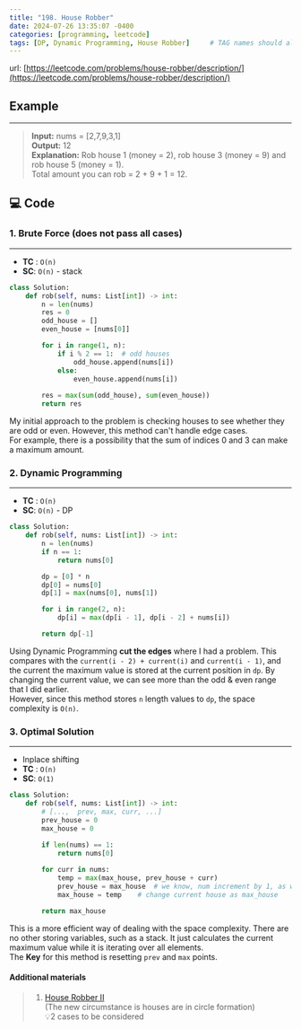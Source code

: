 ```yaml
---
title: "198. House Robber"
date: 2024-07-26 13:35:07 -0400
categories: [programming, leetcode]
tags: [DP, Dynamic Programming, House Robber]     # TAG names should always be lowercase
---
```

url: [https://leetcode.com/problems/house-robber/description/](https://leetcode.com/problems/house-robber/description/)

## **Example**
---
> **Input:** nums = [2,7,9,3,1] <br>
> **Output:** 12 <br>
> **Explanation:** Rob house 1 (money = 2), rob house 3 (money = 9) and rob house 5 (money = 1). <br>
> Total amount you can rob = 2 + 9 + 1 = 12.

## **💻 Code**

### **1. Brute Force** (does not pass all cases)
---
- **TC** : `O(n)`
- **SC**: `O(n)` - stack

```python
class Solution:
    def rob(self, nums: List[int]) -> int:
        n = len(nums)   
        res = 0
        odd_house = []
        even_house = [nums[0]]

        for i in range(1, n):
            if i % 2 == 1:	# odd houses
                odd_house.append(nums[i])
            else:
                even_house.append(nums[i])
            
        res = max(sum(odd_house), sum(even_house))  
        return res 
```

My initial approach to the problem is checking houses to see whether they are odd or even.
However, this method can't handle edge cases. <br>
For example, there is a possibility that the sum of indices 0 and 3 can make a maximum amount.


### **2. Dynamic Programming**
---
- **TC** : `O(n)`
- **SC**: `O(n)` - DP

```python
class Solution:
    def rob(self, nums: List[int]) -> int:
        n = len(nums)
        if n == 1:
            return nums[0]

        dp = [0] * n
        dp[0] = nums[0]
        dp[1] = max(nums[0], nums[1])

        for i in range(2, n):
            dp[i] = max(dp[i - 1], dp[i - 2] + nums[i])

        return dp[-1]
```

Using Dynamic Programming **cut the edges** where I had a problem. 
This compares with the `current(i - 2) + current(i)` and `current(i - 1)`, and the current the maximum value is stored at the current position in `dp`.
By changing the current value, we can see more than the odd & even range that I did earlier.<br>
However, since this method stores `n` length values to `dp`, the space complexity is `O(n)`.

### **3. Optimal Solution**
---
- Inplace shifting
- **TC** : `O(n)`
- **SC**: `O(1)`

```python
class Solution:
    def rob(self, nums: List[int]) -> int:
        # [...,  prev, max, curr, ...]
        prev_house = 0
        max_house = 0
        
        if len(nums) == 1:
            return nums[0]

        for curr in nums:
            temp = max(max_house, prev_house + curr)
            prev_house = max_house  # we know, num increment by 1, as well as prev_house
            max_house = temp    # change current house as max_house

        return max_house
```

This is a more efficient way of dealing with the space complexity. There are no other storing variables, such as a stack. It just calculates the current maximum value while it is iterating over all elements.<br>The **Key** for this method is resetting `prev` and `max` points.

#### Additional materials 
> 1. [House Robber II](https://leetcode.com/problems/house-robber-ii/) 
<br> (The new circumstance is houses are in circle formation) 
<br> 💡2 cases to be considered